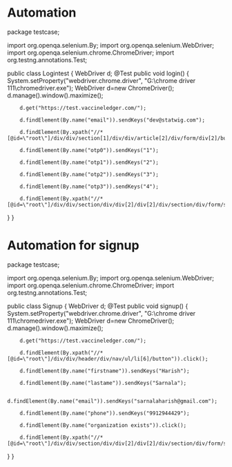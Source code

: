 # Automation
package testcase;

import org.openqa.selenium.By;
import org.openqa.selenium.WebDriver;
import org.openqa.selenium.chrome.ChromeDriver;
import org.testng.annotations.Test;

public class Logintest {
	WebDriver d;
  @Test
  public void login() {
	  System.setProperty("webdriver.chrome.driver", "G:\\chrome driver 111\\chromedriver.exe");
		WebDriver d=new ChromeDriver();
		d.manage().window().maximize();  
		
		d.get("https://test.vaccineledger.com/");
		
		d.findElement(By.name("email")).sendKeys("dev@statwig.com");
		
		d.findElement(By.xpath("//*[@id=\"root\"]/div/div/section[1]/div/div/article[2]/div/form/div[2]/button")).click();
		
		d.findElement(By.name("otp0")).sendKeys("1");
		
		d.findElement(By.name("otp1")).sendKeys("2");
		
		d.findElement(By.name("otp2")).sendKeys("3");
		
		d.findElement(By.name("otp3")).sendKeys("4");
		
		d.findElement(By.xpath("//*[@id=\"root\"]/div/div/section/div/div[2]/div[2]/div/section/div/form/section[2]/button")).click();
}
}
# Automation for signup
package testcase;

import org.openqa.selenium.By;
import org.openqa.selenium.WebDriver;
import org.openqa.selenium.chrome.ChromeDriver;
import org.testng.annotations.Test;

public class Signup {
  WebDriver d;
  @Test
  public void signup() {
	  System.setProperty("webdriver.chrome.driver", "G:\\chrome driver 111\\chromedriver.exe");
		WebDriver d=new ChromeDriver();
		d.manage().window().maximize();  
		
		d.get("https://test.vaccineledger.com/");
		
		d.findElement(By.xpath("//*[@id=\"root\"]/div/div/header/div/nav/ul/li[6]/button")).click();
		
		d.findElement(By.name("firstname")).sendKeys("Harish");
		
		d.findElement(By.name("lastame")).sendKeys("Sarnala");
		
		d.findElement(By.name("email")).sendKeys("sarnalaharish@gmail.com");
		
		d.findElement(By.name("phone")).sendKeys("9912944429");
		
		d.findElement(By.name("organization exists")).click();
		
		d.findElement(By.xpath("//*[@id=\"root\"]/div/div/section/div/div[2]/div[2]/div/section/div/form/section[3]/button")).click();
			
  }
}
